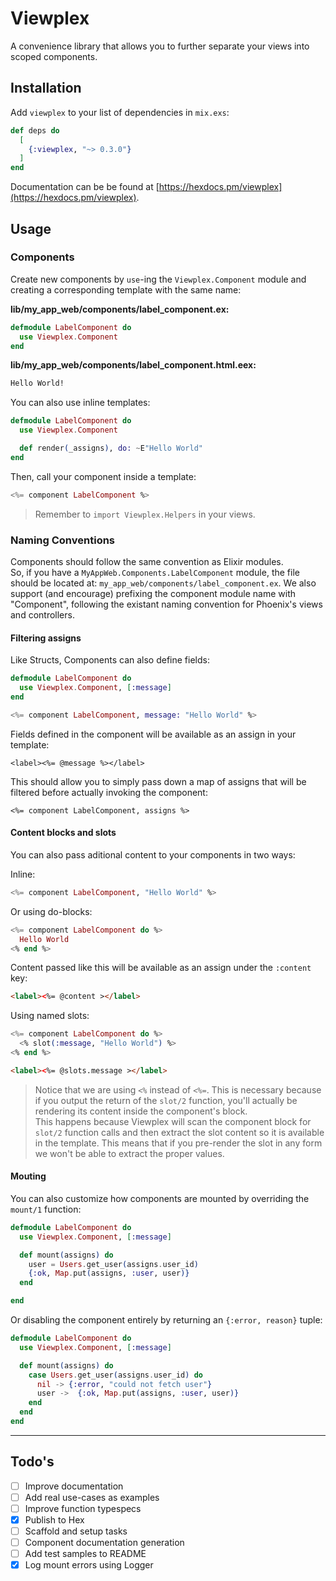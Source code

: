 # Viewplex

A convenience library that allows you to further separate your views into scoped components.

## Installation

Add `viewplex` to your list of dependencies in `mix.exs`:

```elixir
def deps do
  [
    {:viewplex, "~> 0.3.0"}
  ]
end
```

Documentation can be be found at [https://hexdocs.pm/viewplex](https://hexdocs.pm/viewplex).

## Usage

### Components

Create new components by `use`-ing the `Viewplex.Component` module and creating a corresponding template with the same name:

**lib/my_app_web/components/label_component.ex:**

```elixir
defmodule LabelComponent do
  use Viewplex.Component
end
```

**lib/my_app_web/components/label_component.html.eex:**

```html
Hello World!
```

You can also use inline templates:

```elixir
defmodule LabelComponent do
  use Viewplex.Component

  def render(_assigns), do: ~E"Hello World"
end
```

Then, call your component inside a template:

```elixir
<%= component LabelComponent %>
```

> Remember to `import Viewplex.Helpers` in your views.

### Naming Conventions

Components should follow the same convention as Elixir modules.  
So, if you have a `MyAppWeb.Components.LabelComponent` module, the file should be located at: `my_app_web/components/label_component.ex`. We also support (and encourage) prefixing the component module name with "Component", following the existant naming convention for Phoenix's views and controllers.

#### Filtering assigns

Like Structs, Components can also define fields:

```elixir
defmodule LabelComponent do
  use Viewplex.Component, [:message]
end
```

```elixir
<%= component LabelComponent, message: "Hello World" %>
```

Fields defined in the component will be available as an assign in your template:

```
<label><%= @message %></label>
```

This should allow you to simply pass down a map of assigns that will be filtered before actually invoking the component:

```
<%= component LabelComponent, assigns %>
```
#### Content blocks and slots

You can also pass aditional content to your components in two ways:

Inline:

```elixir
<%= component LabelComponent, "Hello World" %>
```

Or using do-blocks:

```elixir
<%= component LabelComponent do %>
  Hello World
<% end %>
```

Content passed like this will be available as an assign under the `:content` key:

```html
<label><%= @content ></label>
```

Using named slots:

```elixir
<%= component LabelComponent do %>
  <% slot(:message, "Hello World") %>
<% end %>
```

```html
<label><%= @slots.message ></label>
```

> Notice that we are using `<%` instead of `<%=`. This is necessary because if you output the return of the `slot/2` function, you'll actually be rendering its content inside the component's block.  
> This happens because Viewplex will scan the component block for `slot/2` function calls and then extract the slot content so it is available in the template. This means that if you pre-render the slot in any form we won't be able to extract the proper values. 

#### Mouting

You can also customize how components are mounted by overriding the `mount/1` function:

```elixir
defmodule LabelComponent do
  use Viewplex.Component, [:message]

  def mount(assigns) do
    user = Users.get_user(assigns.user_id)
    {:ok, Map.put(assigns, :user, user)}
  end

end
```

Or disabling the component entirely by returning an `{:error, reason}` tuple:

```elixir
defmodule LabelComponent do
  use Viewplex.Component, [:message]

  def mount(assigns) do
    case Users.get_user(assigns.user_id) do
      nil -> {:error, "could not fetch user"}
      user ->  {:ok, Map.put(assigns, :user, user)}
    end   
  end
end
```

---
## Todo's

- [ ] Improve documentation
- [ ] Add real use-cases as examples
- [ ] Improve function typespecs
- [x] Publish to Hex
- [ ] Scaffold and setup tasks
- [ ] Component documentation generation
- [ ] Add test samples to README
- [x] Log mount errors using Logger
